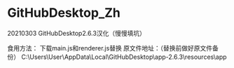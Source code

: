 # GitHubDesktop_Zh
20210303 GitHubDesktop2.6.3汉化（慢慢填坑）

食用方法：
下载main.js和renderer.js替换
原文件地址：（替换前做好原文件备份）
C:\Users\User\AppData\Local\GitHubDesktop\app-2.6.3\resources\app

